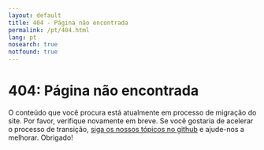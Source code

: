 ```yaml
---
layout: default
title: 404 - Página não encontrada
permalink: /pt/404.html
lang: pt
nosearch: true
notfound: true
---
```

404: Página não encontrada
==========================
O conteúdo que você procura está atualmente em processo de migração do site. Por favor, verifique novamente em breve. Se você gostaria de acelerar o processo de transição, [siga os nossos tópicos no github](https://github.com/hotosm/learnosm/issues) e ajude-nos a melhorar. Obrigado!